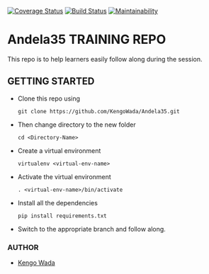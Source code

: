 [![Coverage Status](https://coveralls.io/repos/github/3Nakajugo/Andela35/badge.svg?branch=deploy)](https://coveralls.io/github/3Nakajugo/Andela35?branch=deploy)
[![Build Status](https://travis-ci.org/3Nakajugo/Andela35.svg?branch=deploy)](https://travis-ci.org/3Nakajugo/Andela35)
[![Maintainability](https://api.codeclimate.com/v1/badges/041dec378d798d47462b/maintainability)](https://codeclimate.com/github/3Nakajugo/Andela35/maintainability)
# Andela35 TRAINING REPO
This repo is to help learners easily follow along during the session.

## GETTING STARTED
* Clone this repo using 

  ```git clone https://github.com/KengoWada/Andela35.git```

* Then change directory to the new folder 
  
  ```cd <Directory-Name> ```

* Create a virtual environment 
  
  ```virtualenv <virtual-env-name>```

* Activate the virtual environment 

  ```. <virtual-env-name>/bin/activate```

* Install all the dependencies 
  
  ```pip install requirements.txt```

* Switch to the appropriate branch and follow along.

### AUTHOR 
* [Kengo Wada](https://github.com/KengoWada)

